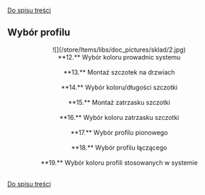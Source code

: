 [Do spisu treści](/service/doc/?cid=folding)
## Wybór profilu
<center>![](/store/Items/libs/doc_pictures/sklad/2.jpg) <br>
**12.** Wybór koloru prowadnic systemu <br><br>
**13.** Montaż szczotek na drzwiach <br><br>
**14.** Wybór koloru/długości szczotki <br><br>
**15.** Montaż zatrzasku szczotki <br><br>
**16.** Wybór koloru zatrzasku szczotki <br><br>
**17.** Wybór profilu pionowego <br><br>
**18.** Wybór profilu łączącego <br><br>
**19.** Wybór koloru profili stosowanych w systemie <br><br>
</center>


[Do spisu treści](/service/doc/?cid=folding)
